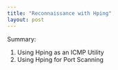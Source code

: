 ```yaml
---
title: "Reconnaissance with Hping"
layout: post
---
```

Summary:
  1. Using Hping as an ICMP Utility
  2. Using Hping for Port Scanning
